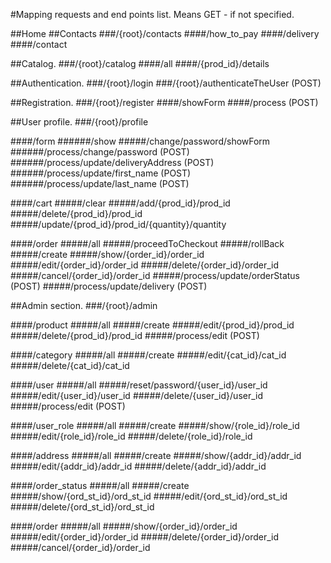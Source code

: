 #Mapping requests and end points list.
Means GET - if not specified.

##Home
##Contacts
###/{root}/contacts
####/how_to_pay
####/delivery
####/contact

##Catalog.
###/{root}/catalog
####/all
####/{prod_id}/details

##Authentication.
###/{root}/login
###/{root}/authenticateTheUser (POST)

##Registration.
###/{root}/register
####/showForm
####/process (POST)

##User profile.
###/{root}/profile

####/form
######/show
#####/change/password/showForm
######/process/change/password (POST)
######/process/update/deliveryAddress (POST)
######/process/update/first_name (POST)
######/process/update/last_name (POST)

####/cart
#####/clear
#####/add/{prod_id}/prod_id
#####/delete/{prod_id}/prod_id
#####/update/{prod_id}/prod_id/{quantity}/quantity

####/order
#####/all
#####/proceedToCheckout
#####/rollBack
#####/create
#####/show/{order_id}/order_id
#####/edit/{order_id}/order_id
#####/delete/{order_id}/order_id
#####/cancel/{order_id}/order_id
#####/process/update/orderStatus (POST)
#####/process/update/delivery (POST)

##Admin section.
###/{root}/admin

####/product
#####/all
#####/create
#####/edit/{prod_id}/prod_id
#####/delete/{prod_id}/prod_id
#####/process/edit (POST)

####/category
#####/all
#####/create
#####/edit/{cat_id}/cat_id
#####/delete/{cat_id}/cat_id

####/user
#####/all
#####/reset/password/{user_id}/user_id
#####/edit/{user_id}/user_id
#####/delete/{user_id}/user_id
#####/process/edit (POST)

####/user_role
#####/all
#####/create
#####/show/{role_id}/role_id
#####/edit/{role_id}/role_id
#####/delete/{role_id}/role_id

####/address
#####/all
#####/create
#####/show/{addr_id}/addr_id
#####/edit/{addr_id}/addr_id
#####/delete/{addr_id}/addr_id

####/order_status
#####/all
#####/create
#####/show/{ord_st_id}/ord_st_id
#####/edit/{ord_st_id}/ord_st_id
#####/delete/{ord_st_id}/ord_st_id

####/order
#####/all
#####/show/{order_id}/order_id
#####/edit/{order_id}/order_id
#####/delete/{order_id}/order_id
#####/cancel/{order_id}/order_id

